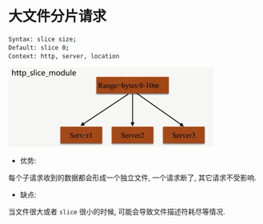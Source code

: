 # 大文件分片请求

```bash
Syntax: slice size;
Default: slice 0;
Context: http, server, location
```

![](./media/slice.png)

- 优势:

每个子请求收到的数据都会形成一个独立文件, 一个请求断了, 其它请求不受影响.

- 缺点:

当文件很大或者 `slice` 很小的时候, 可能会导致文件描述符耗尽等情况.